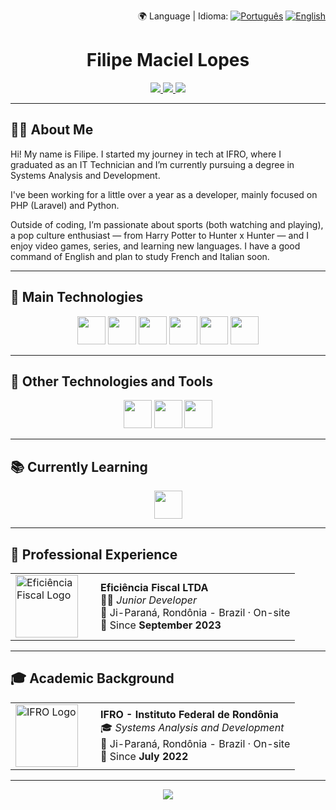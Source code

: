 <p align="right">
  🌍 Language | Idioma:  
  <a href="README.md"><img src="https://img.shields.io/badge/🇧🇷-Português-7A36DC?style=flat-square&logoColor=white" alt="Português" /></a>
  <a href="README.en.md"><img src="https://img.shields.io/badge/🇺🇸-English-7A36DC?style=flat-square&logoColor=white" alt="English" /></a>
</p>

<div align="center">
  <h1>Filipe Maciel Lopes</h1>
  
  <div align="center">
    <a href="https://instagram.com/fimaciel13" target="_blank">
      <img src="https://img.shields.io/badge/Instagram-7A36DC?style=for-the-badge&logo=instagram&logoColor=white">
    </a>
    <a href="mailto:filipemaciellopes01@gmail.com">
      <img src="https://img.shields.io/badge/Gmail-7A36DC?style=for-the-badge&logo=gmail&logoColor=white">
    </a>
    <a href="https://www.linkedin.com/in/filipe-maciel-lopes-221256267" target="_blank">
      <img src="https://img.shields.io/badge/LinkedIn-7A36DC?style=for-the-badge&logo=linkedin&logoColor=white">
    </a>   
  </div>
</div>

---

## 👨‍💻 About Me

Hi! My name is Filipe. I started my journey in tech at IFRO, where I graduated as an IT Technician and I’m currently pursuing a degree in Systems Analysis and Development.

I've been working for a little over a year as a developer, mainly focused on PHP (Laravel) and Python.

Outside of coding, I’m passionate about sports (both watching and playing), a pop culture enthusiast — from Harry Potter to Hunter x Hunter — and I enjoy video games, series, and learning new languages. I have a good command of English and plan to study French and Italian soon.

---

## 🚀 Main Technologies

<div align="center">
  <img height="45rem" src="https://cdn.jsdelivr.net/gh/devicons/devicon/icons/php/php-original.svg" />
  <img height="45rem" src="https://cdn.jsdelivr.net/gh/devicons/devicon/icons/laravel/laravel-original.svg" />
  <img height="45rem" src="https://cdn.jsdelivr.net/gh/devicons/devicon/icons/python/python-original.svg" />
  <img height="45rem" src="https://cdn.jsdelivr.net/gh/devicons/devicon/icons/javascript/javascript-original.svg" />
  <img height="45rem" src="https://cdn.jsdelivr.net/gh/devicons/devicon/icons/html5/html5-original.svg" />
  <img height="45rem" src="https://cdn.jsdelivr.net/gh/devicons/devicon/icons/css3/css3-original.svg" />
</div>

---

## 🧰 Other Technologies and Tools

<div align="center">
  <img height="45rem" src="https://cdn.jsdelivr.net/gh/devicons/devicon/icons/csharp/csharp-original.svg" />
  <img height="45rem" src="https://cdn.jsdelivr.net/gh/devicons/devicon/icons/django/django-plain.svg" />
  <img height="45rem" src="https://cdn.jsdelivr.net/gh/devicons/devicon/icons/figma/figma-original.svg" />
</div>

---

## 📚 Currently Learning

<div align="center">
  <img height="45rem" src="https://cdn.jsdelivr.net/gh/devicons/devicon/icons/java/java-original.svg" />
</div>

---

## 💼 Professional Experience

<table>
  <tr>
    <td width="120">
      <img src="https://encrypted-tbn0.gstatic.com/images?q=tbn:ANd9GcQmCzBVqdNFxcyzcQuEGCPMotM_zxenPsKa5w&s" width="100" alt="Eficiência Fiscal Logo">
    </td>
    <td>
      <strong>Eficiência Fiscal LTDA</strong> <br/>
      🧑‍💻 <em>Junior Developer</em> <br/>
      📍 Ji-Paraná, Rondônia - Brazil · On-site <br/>
      📅 Since <strong>September 2023</strong>
    </td>
  </tr>
</table>

---

## 🎓 Academic Background

<table>
  <tr>
    <td width="120">
      <img src="https://yt3.googleusercontent.com/ytc/AIdro_kL9LKXvTZ312rWaGHJNRVkb78DJDOdX19Za6vVHXEfjLA=s160-c-k-c0x00ffffff-no-rj" width="100" alt="IFRO Logo">
    </td>
    <td>
      <strong>IFRO - Instituto Federal de Rondônia</strong> <br/>
      🎓 <em>Systems Analysis and Development</em> <br/>
      📍 Ji-Paraná, Rondônia - Brazil · On-site <br/>
      📅 Since <strong>July 2022</strong>
    </td>
  </tr>
</table>

---

<p align="center">
  <img src="https://capsule-render.vercel.app/api?type=waving&color=7A36DC&height=120&section=footer"/>
</p>

